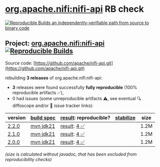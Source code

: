 [org.apache.nifi:nifi-api](https://central.sonatype.com/artifact/org.apache.nifi/nifi-api/versions) RB check
=======

[![Reproducible Builds](https://reproducible-builds.org/images/logos/rb.svg) an independently-verifiable path from source to binary code](https://reproducible-builds.org/)

## Project: [org.apache.nifi:nifi-api](https://central.sonatype.com/artifact/org.apache.nifi/nifi-api/versions) [![Reproducible Builds](https://img.shields.io/endpoint?url=https://raw.githubusercontent.com/jvm-repo-rebuild/reproducible-central/master/content/org/apache/nifi/nifi-api/badge.json)](https://github.com/jvm-repo-rebuild/reproducible-central/blob/master/content/org/apache/nifi/nifi-api/README.md)

Source code: [https://github.com/apache/nifi-api.git](https://github.com/apache/nifi-api.git)

rebuilding **3 releases** of org.apache.nifi:nifi-api:
- **3** releases were found successfully **fully reproducible** (100% reproducible artifacts :white_check_mark:),
- 0 had issues (some unreproducible artifacts :warning:, see eventual :mag: diffoscope and/or :memo: issue tracker links):

| version | [build spec](/BUILDSPEC.md) | [result](https://reproducible-builds.org/docs/jvm/): reproducible? | [stabilize](https://github.com/google/oss-rebuild/blob/main/cmd/stabilize/README.md) | size |
| -- | --------- | ------ | ------ | -- |
| [2.2.0](https://central.sonatype.com/artifact/org.apache.nifi/nifi-api/2.2.0/pom) | [mvn jdk21](nifi-api-2.2.0.buildspec) | [result](nifi-api-2.2.0.buildinfo): [4 :white_check_mark: ](nifi-api-2.2.0.buildcompare) | | 1.2M |
| [2.1.0](https://central.sonatype.com/artifact/org.apache.nifi/nifi-api/2.1.0/pom) | [mvn jdk21](nifi-api-2.1.0.buildspec) | [result](nifi-api-2.1.0.buildinfo): [4 :white_check_mark: ](nifi-api-2.1.0.buildcompare) | | 1.2M |
| [2.0.0](https://central.sonatype.com/artifact/org.apache.nifi/nifi-api/2.0.0/pom) | [mvn jdk21](nifi-api-2.0.0.buildspec) | [result](nifi-api-2.0.0.buildinfo): [4 :white_check_mark: ](nifi-api-2.0.0.buildcompare) | | 1.2M |

<i>(size is calculated without javadoc, that has been excluded from reproducibility checks)</i>
